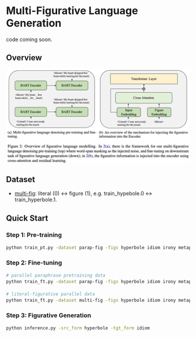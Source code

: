 # Multi-Figurative Language Generation 

code coming soon.

## Overview

![](./figs/overview.png)

## Dataset
- [multi-fig](): literal (0) <-> figure (1), e.g. train_hypebole.0 <-> train_hyperbole.1.

## Quick Start
### Step 1: Pre-training
```bash
python train_pt.py -dataset parap-fig -figs hyperbole idiom irony metaphor simile
```

### Step 2: Fine-tuning
```bash
# parallel paraphrase pretraining data
python train_ft.py -dataset parap-fig -figs hyperbole idiom irony metaphor simile

# literal-figurative parallel data
python train_ft.py -dataset multi-fig -figs hyperbole idiom irony metaphor simile
```

### Step 3: Figurative Generation
```bash
python inference.py -src_form hyperbole -tgt_form idiom
```

